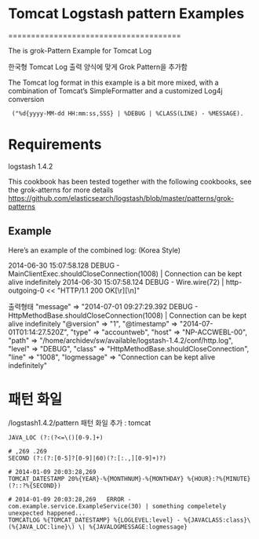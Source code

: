 # Tomcat Logstash pattern Examples
======================================

The is grok-Pattern Example for Tomcat Log 

한국형 Tomcat Log 출력 양식에 맞게 Grok Pattern을 추가함 

The Tomcat log format in this example is a bit more mixed, with a combination of Tomcat’s SimpleFormatter and a customized Log4j conversion 
```
 ("%d{yyyy-MM-dd HH:mm:ss,SSS} | %DEBUG | %CLASS(LINE) - %MESSAGE).
```



Requirements 
=========
logstash 1.4.2 


This cookbook has been tested together with the following cookbooks, see the grok-atterns for more details
https://github.com/elasticsearch/logstash/blob/master/patterns/grok-patterns


## Example
Here’s an example of the combined log: (Korea Style)

2014-06-30 15:07:58.128 DEBUG - MainClientExec.shouldCloseConnection(1008) | Connection can be kept alive indefinitely
2014-06-30 15:07:58.124 DEBUG - Wire.wire(72) | http-outgoing-0 << "HTTP/1.1 200 OK[\r][\n]"


출력형태 
       "message" => "2014-07-01 09:27:29.392 DEBUG - HttpMethodBase.shouldCloseConnection(1008) | Connection can be kept alive indefinitely
      "@version" => "1",
    "@timestamp" => "2014-07-01T01:14:27.520Z",
          "type" => "accountweb",
          "host" => "NP-ACCWEBL-00",
          "path" => "/home/archidev/sw/available/logstash-1.4.2/conf/http.log",
         "level" => "DEBUG",
         "class" => "HttpMethodBase.shouldCloseConnection",
          "line" => "1008",
    "logmessage" => "Connection can be kept alive indefinitely"

패턴 화일
=====
/logstash1.4.2/pattern 
패턴 화일 추가 : tomcat

```
JAVA_LOC (?:(?<=\()[0-9.]+)

# ,269 .269
SECOND (?:(?:[0-5]?[0-9]|60)(?:[:.,][0-9]+)?)

# 2014-01-09 20:03:28,269 
TOMCAT_DATESTAMP 20%{YEAR}-%{MONTHNUM}-%{MONTHDAY} %{HOUR}:?%{MINUTE}(?::?%{SECOND})

# 2014-01-09 20:03:28,269   ERROR - com.example.service.ExampleService(30) | something compeletely unexpected happened...
TOMCATLOG %{TOMCAT_DATESTAMP} %{LOGLEVEL:level} - %{JAVACLASS:class}\(%{JAVA_LOC:line}\) \| %{JAVALOGMESSAGE:logmessage}
```
 
 

